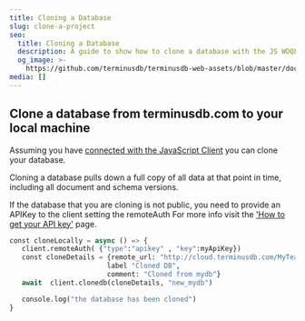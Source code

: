 ```yaml
---
title: Cloning a Database
slug: clone-a-project
seo:
  title: Cloning a Database
  description: A guide to show how to clone a database with the JS WOQLClient.
  og_image: >-
    https://github.com/terminusdb/terminusdb-web-assets/blob/master/docs/js-client-collaboration-clone.png?raw=true
media: []
---
```


## Clone a database from terminusdb.com to your local machine

Assuming you have [connected with the JavaScript Client](/docs/connect-with-the-javascript-client/) you can clone your database.

Cloning a database pulls down a full copy of all data at that point in time, including all document and schema versions.

If the database that you are cloning is not public, you need to provide an APIKey to the client setting the remoteAuth For more info visit the ['How to get your API key'](/docs/how-to-connect-terminuscms/) page.

```python
const cloneLocally = async () => {
   client.remoteAuth( {"type":"apikey" , "key":myApiKey})
   const cloneDetails = {remote_url: "http://cloud.terminusdb.com/MyTeam/MyTeam/mydb", 
                        label "Cloned DB",
                        comment: "Cloned from mydb"}
   await  client.clonedb(cloneDetails, "new_mydb")

   console.log("the database has been cloned")
}
```